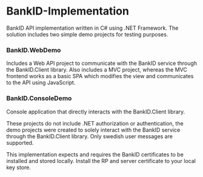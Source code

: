 # BankID-Implementation
BankID API implementation written in C# using .NET Framework. The solution includes two simple demo projects for testing purposes.

### BankID.WebDemo
Includes a Web API project to communicate with the BankID service through the BankID.Client library. Also includes a MVC project, whereas the MVC frontend works as a basic SPA which modifies the view and communicates to the API using JavaScript.

### BankID.ConsoleDemo
Console application that directly interacts with the BankID.Client library.

These projects do not include .NET authorization or authentication, the demo projects were created to solely interact with the BankID service through the BankID.Client library. Only swedish user messages are supported.

This implementation expects and requires the BankID certificates to be installed and stored locally. Install the RP and server certificate to your local key store.
